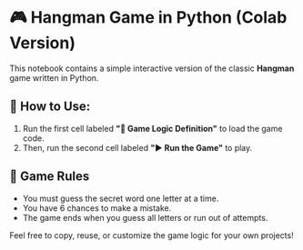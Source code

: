 # 🎮 Hangman Game in Python (Colab Version)

This notebook contains a simple interactive version of the classic **Hangman** game written in Python.

## 📌 How to Use:
1. Run the first cell labeled **"🧠 Game Logic Definition"** to load the game code.
2. Then, run the second cell labeled **"▶️ Run the Game"** to play.


## 🎯 Game Rules
- You must guess the secret word one letter at a time.
- You have 6 chances to make a mistake.
- The game ends when you guess all letters or run out of attempts.

Feel free to copy, reuse, or customize the game logic for your own projects!




